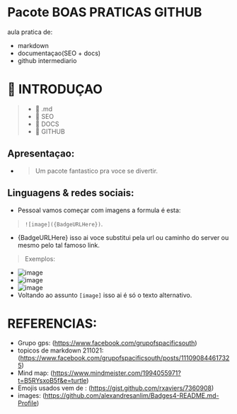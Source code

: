 # Pacote BOAS PRATICAS GITHUB 

aula pratica de:
- markdown 
- documentaçao(SEO + docs) 
- github intermediario   

# :thought_balloon: INTRODUÇAO
> - :blue_book: .md
> - :blue_book: SEO
> - :blue_book: DOCS
> - :blue_book: GITHUB

## Apresentaçao:
 - > Um pacote fantastico pra voce se divertir.
         
## Linguagens & redes sociais:
-  Pessoal vamos começar com imagens a formula é esta:       
> `![image]({BadgeURLHere})`.<br/>
- {BadgeURLHere} isso ai voce substitui pela url ou caminho do server ou mesmo pelo tal famoso link.   
> Exemplos: <br/>
- ![image](https://img.shields.io/badge/GitHub-100000?style=for-the-badge&logo=github&logoColor=white)
- ![image](https://img.shields.io/badge/Facebook-1877F2?style=for-the-badge&logo=facebook&logoColor=white)
- ![image](https://img.shields.io/badge/Markdown-000000?style=for-the-badge&logo=markdown&logoColor=white)
- Voltando ao assunto `[image]` isso ai é só o texto alternativo. 
      
# REFERENCIAS: 
- Grupo gps: (https://www.facebook.com/grupofspacificsouth)
- topicos de markdown 211021: (https://www.facebook.com/grupofspacificsouth/posts/111090844617325) 
- Mind map: (https://www.mindmeister.com/1994055971?t=B5RYsxoB5f&e=turtle) 
- Emojis usados vem de : (https://gist.github.com/rxaviers/7360908) 
- images: (https://github.com/alexandresanlim/Badges4-README.md-Profile) 
